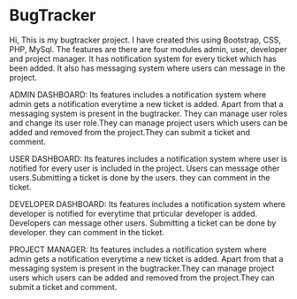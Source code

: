 # BugTracker
Hi, This is my bugtracker project.
I have created this using Bootstrap, CSS, PHP, MySql. The features are there are four modules admin, user, developer and project manager. It has notification system for every ticket which has been added. It also has messaging system where users can message in the project.

ADMIN DASHBOARD: Its features includes a notification system where admin gets a notification everytime a new ticket is added. Apart from that a messaging system is present in the                   bugtracker. They can manage user roles and change its user role.They can manage project users which users can be added and removed from the project.They can                       submit a ticket and comment.

USER DASHBOARD: Its features includes a notification system where user is notified for every user is included in the project. Users can message other users.Submitting a ticket is                 done by the users. they can comment in the ticket.

DEVELOPER DASHBOARD: Its features includes a notification system where developer is notified for everytime that prticular developer is added. Developers can message other users.
                     Submitting a ticket can be done by developer. they can comment in the ticket.

PROJECT MANAGER: Its features includes a notification system where admin gets a notification everytime a new ticket is added. Apart from that a messaging system is present in the                   bugtracker.They can manage project users which users can be added and removed from the project.They can submit a ticket and comment.
